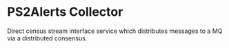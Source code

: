 # PS2Alerts Collector
Direct census stream interface service which distributes messages to a MQ via a distributed consensus. 
